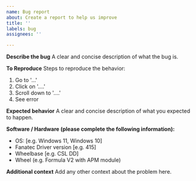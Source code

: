 ```yaml
---
name: Bug report
about: Create a report to help us improve
title: ''
labels: bug
assignees: ''

---
```


**Describe the bug**
A clear and concise description of what the bug is.

**To Reproduce**
Steps to reproduce the behavior:
1. Go to '...'
2. Click on '....'
3. Scroll down to '....'
4. See error

**Expected behavior**
A clear and concise description of what you expected to happen.

**Software / Hardware (please complete the following information):**
 - OS: [e.g. Windows 11, Windows 10]
 - Fanatec Driver version [e.g. 415]
 - Wheelbase [e.g. CSL DD]
 - Wheel (e.g. Formula V2 with APM module)

**Additional context**
Add any other context about the problem here.
